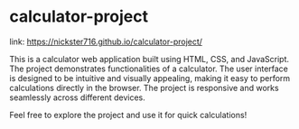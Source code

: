 # calculator-project
link: https://nickster716.github.io/calculator-project/

This is a calculator web application built using HTML, CSS, and JavaScript. The project demonstrates functionalities of a calculator.
The user interface is designed to be intuitive and visually appealing, making it easy to perform calculations directly in the browser. The project is responsive and works seamlessly across different devices.

Feel free to explore the project and use it for quick calculations!
